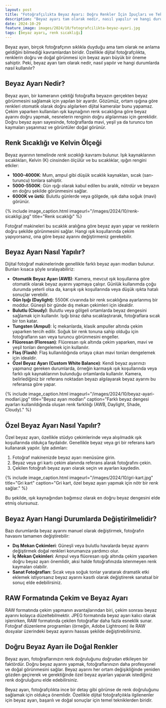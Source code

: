 ```yaml
---
layout: post
title: "Fotoğrafçılıkta Beyaz Ayarı: Doğru Renkler İçin İpuçları ve Teknikler"
description: "Beyaz ayarı tam olarak nedir, nasıl yapılır ve hangi durumlarda nasıl kullanılır?"
date: 2024-10-29
feature_image: images/2024/10/fotografcilikta-beyaz-ayari.jpg
tags: [beyaz ayarı, renk sıcaklığı]
---
```


Beyaz ayarı, birçok fotoğrafçının sıklıkla duyduğu ama tam olarak ne anlama geldiğini bilmediği kavramlardan biridir. Özellikle dijital fotoğrafçılıkta, renklerin doğru ve doğal görünmesi için beyaz ayarı büyük bir öneme sahiptir. Peki, beyaz ayarı tam olarak nedir, nasıl yapılır ve hangi durumlarda nasıl kullanılır?

<!--more-->

## Beyaz Ayarı Nedir?

Beyaz ayarı, bir kameranın çektiği fotoğrafta beyazın gerçekten beyaz görünmesini sağlamak için yapılan bir ayardır. Gözümüz, ortam ışığına göre renkleri otomatik olarak doğru algılarken dijital kameralar bunu yapamaz. Çekim yaparken kullanılan ışık kaynağının renk sıcaklığına göre beyaz ayarını doğru yapmak, nesnelerin renginin doğru algılanması için gereklidir. Doğru beyaz ayarı sayesinde, fotoğraflarda mavi, yeşil ya da turuncu ton kaymaları yaşanmaz ve görüntüler doğal görünür.

## Renk Sıcaklığı ve Kelvin Ölçeği

Beyaz ayarının temelinde *renk sıcaklığı* kavramı bulunur. Işık kaynaklarının sıcaklıkları, Kelvin (K) cinsinden ölçülür ve bu sıcaklıklar, ışığın rengini etkiler:

- **1000-4000K**: Mum, ampul gibi düşük sıcaklık kaynakları, sıcak (sarı-turuncu) tonlara sahiptir.
- **5000-5500K**: Gün ışığı olarak kabul edilen bu aralık, nötrdür ve beyazın en doğru şekilde görünmesini sağlar.
- **6000K ve üstü**: Bulutlu günlerde veya gölgede, ışık daha soğuk (mavi) görünür.

{% include image_caption.html imageurl="/images/2024/10/renk-sicakligi.jpg" title="Renk sıcaklığı" %}

Fotoğraf makineleri bu sıcaklık aralığına göre beyaz ayarı yapar ve renklerin doğru şekilde görünmesini sağlar. Hangi ışık koşullarında çekim yapıyorsanız, ona göre beyaz ayarını değiştirmeniz gerekebilir.

## Beyaz Ayarı Nasıl Yapılır?

Dijital fotoğraf makinelerinde genellikle farklı beyaz ayarı modları bulunur. Bunları kısaca şöyle sıralayabiliriz:

- **Otomatik Beyaz Ayarı (AWB)**: Kamera, mevcut ışık koşullarına göre otomatik olarak beyaz ayarını yapmaya çalışır. Günlük kullanımda çoğu durumda yeterli olsa da, karışık ışık koşullarında veya düşük ışıkta hatalı sonuçlar verebilir.
- **Gün Işığı (Daylight)**: 5500K civarında bir renk sıcaklığına ayarlanmış bir moddur. Güneşli bir günde dış mekan çekimleri için idealdir.
- **Bulutlu (Cloudy)**: Bulutlu veya gölgeli ortamlarda beyaz dengesini sağlamak için kullanılır. Işığı biraz daha sıcaklaştırarak, fotoğraflara sıcak bir ton katar.
- **Tungsten (Ampul)**: İç mekanlarda, klasik ampuller altında çekim yaparken tercih edilir. Soğuk bir renk tonuna sahip olduğu için fotoğrafların sarı veya turuncu görünmesini engeller.
- **Flüoresan (Floresan)**: Flüoresan ışık altında çekim yaparken, mavi ve yeşil tonları dengelemek için kullanılır.
- **Flaş (Flash)**: Flaş kullanıldığında ortaya çıkan mavi tonları dengelemek için idealdir.
- **Özel Beyaz Ayarı (Custom White Balance)**: Kendi beyaz ayarınızı yapmanız gereken durumlarda, örneğin karmaşık ışık koşullarında veya farklı ışık kaynaklarının bulunduğu ortamlarda kullanılır. Kamera, belirlediğiniz bir referans noktadan beyazı algılayarak beyaz ayarını bu referansa göre yapar.

{% include image_caption.html imageurl="/images/2024/10/beyaz-ayari-modlari.jpg" title="Beyaz ayarı modları" caption="Farklı beyaz dengesi ayarları kullanıldığında oluşan renk farklılığı (AWB, Daylight, Shade, Cloudy)." %}

## Özel Beyaz Ayarı Nasıl Yapılır?

Özel beyaz ayarı, özellikle stüdyo çekimlerinde veya alışılmadık ışık koşullarında oldukça faydalıdır. Genellikle beyaz veya gri bir referans kartı kullanarak yapılır. İşte adımları:

1. Fotoğraf makinenizde beyaz ayarı menüsüne girin.
2. Beyaz veya gri kartı çekim alanında referans alarak fotoğrafını çekin.
3. Çekilen fotoğrafı beyaz ayarı olarak seçin ve ayarları kaydedin.

{% include image_caption.html imageurl="/images/2024/10/gri-kart.jpg" title="Gri kart" caption="Gri kart, özel beyaz ayarı yapmak için nötr bir renk sağlar." %}

Bu şekilde, ışık kaynağından bağımsız olarak en doğru beyaz dengesini elde etmiş olursunuz.

## Beyaz Ayarı Hangi Durumlarda Değiştirilmelidir?

Bazı durumlarda beyaz ayarını manuel olarak değiştirmek, fotoğrafın havasını tamamen değiştirebilir:

- **Dış Mekan Çekimleri**: Güneşli veya bulutlu havalarda beyaz ayarını değiştirmek doğal renkleri korumanıza yardımcı olur.
- **İç Mekan Çekimleri**: Ampul veya flüoresan ışığı altında çekim yaparken doğru beyaz ayarı önemlidir, aksi halde fotoğrafınızda istenmeyen renk kaymaları olabilir.
- **Sanat Fotoğrafları**: Sıcak veya soğuk tonlar yaratarak dramatik etki eklemek istiyorsanız beyaz ayarını kasıtlı olarak değiştirerek sanatsal bir sonuç elde edebilirsiniz.

## RAW Formatında Çekim ve Beyaz Ayarı

RAW formatında çekim yapmanın avantajlarından biri, çekim sonrası beyaz ayarını kolayca düzeltebilmektir. JPEG formatında beyaz ayarı kalıcı olarak işlenirken, RAW formatında çekilen fotoğraflar daha fazla esneklik sunar. Fotoğraf düzenleme programları (örneğin, Adobe Lightroom) ile RAW dosyalar üzerindeki beyaz ayarını hassas şekilde değiştirebilirsiniz.

## Doğru Beyaz Ayarı ile Doğal Renkler

Beyaz ayarı, fotoğraflarınızın renk doğruluğunu doğrudan etkileyen bir faktördür. Doğru beyaz ayarını yapmak, fotoğraflarınızın daha profesyonel ve doğal görünmesini sağlar. Beyaz ayarını her ortam değişikliğinde yeniden gözden geçirerek ve gerektiğinde özel beyaz ayarları yaparak istediğiniz renk doğruluğunu elde edebilirsiniz.

Beyaz ayarı, fotoğrafçılıkta ince bir detay gibi görünse de renk doğruluğunu sağlamak için oldukça önemlidir. Özellikle dijital fotoğrafçılıkla ilgilenenler için beyaz ayarı, başarılı ve doğal sonuçlar için temel tekniklerden biridir.